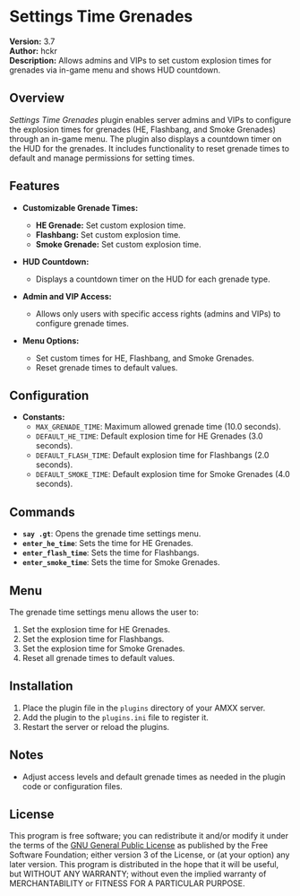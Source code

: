 # Settings Time Grenades

**Version:** 3.7  
**Author:** hckr  
**Description:** Allows admins and VIPs to set custom explosion times for grenades via in-game menu and shows HUD countdown.

## Overview

*Settings Time Grenades* plugin enables server admins and VIPs to configure the explosion times for grenades (HE, Flashbang, and Smoke Grenades) through an in-game menu. The plugin also displays a countdown timer on the HUD for the grenades. It includes functionality to reset grenade times to default and manage permissions for setting times.

## Features

- **Customizable Grenade Times:**
  - **HE Grenade:** Set custom explosion time.
  - **Flashbang:** Set custom explosion time.
  - **Smoke Grenade:** Set custom explosion time.
  
- **HUD Countdown:**
  - Displays a countdown timer on the HUD for each grenade type.

- **Admin and VIP Access:**
  - Allows only users with specific access rights (admins and VIPs) to configure grenade times.

- **Menu Options:**
  - Set custom times for HE, Flashbang, and Smoke Grenades.
  - Reset grenade times to default values.

## Configuration

- **Constants:**
  - `MAX_GRENADE_TIME`: Maximum allowed grenade time (10.0 seconds).
  - `DEFAULT_HE_TIME`: Default explosion time for HE Grenades (3.0 seconds).
  - `DEFAULT_FLASH_TIME`: Default explosion time for Flashbangs (2.0 seconds).
  - `DEFAULT_SMOKE_TIME`: Default explosion time for Smoke Grenades (4.0 seconds).

## Commands

- **`say .gt`**: Opens the grenade time settings menu.
- **`enter_he_time`**: Sets the time for HE Grenades.
- **`enter_flash_time`**: Sets the time for Flashbangs.
- **`enter_smoke_time`**: Sets the time for Smoke Grenades.

## Menu

The grenade time settings menu allows the user to:

1. Set the explosion time for HE Grenades.
2. Set the explosion time for Flashbangs.
3. Set the explosion time for Smoke Grenades.
4. Reset all grenade times to default values.

## Installation

1. Place the plugin file in the `plugins` directory of your AMXX server.
2. Add the plugin to the `plugins.ini` file to register it.
3. Restart the server or reload the plugins.

## Notes

- Adjust access levels and default grenade times as needed in the plugin code or configuration files.

## License

This program is free software; you can redistribute it and/or modify it under the terms of the [GNU General Public License](http://www.gnu.org/licenses/) as published by the Free Software Foundation; either version 3 of the License, or (at your option) any later version. This program is distributed in the hope that it will be useful, but WITHOUT ANY WARRANTY; without even the implied warranty of MERCHANTABILITY or FITNESS FOR A PARTICULAR PURPOSE.
